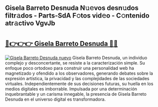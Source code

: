 ## Gisela Barreto Desnuda N𝚞𝚎vos desn𝚞dos filtr𝚊dos - Parts-SdA F𝚘tos vid𝚎o - C𝚘ntenido atr𝚊ctivo VgvJb

# <h2><a href="http://mbarsl.tromn.icu/?c=Gisela+Barreto+Desnuda">🔗👉👉👉 Gisela Barreto Desnuda 🔗🔗</a></h2>

[![Gisela Barreto Desnuda nuevo](https://i.imgur.com/pEAQMta.gif)](http://mbarsl.tromn.icu/?c=Gisela+Barreto+Desnuda)
Gisela Barreto Desnuda, un individuo complejo y desconcertante, se resiste a la caracterización simple. Su enfoque poco ortodoxo para construir una personalidad web ha magnetizado y ofendido a los observadores, generando debates sobre la expresión artística, la privacidad y las complejidades de las sociedades virtuales. Independientemente de sus decisiones futuras, su huella en los medios digitales es imborrable. Impulsada por una determinación inquebrantable y un carisma innegable, la presencia de Gisela Barreto Desnuda en el universo digital es transformadora.
